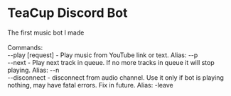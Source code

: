 # TeaСup Discord Bot
The first music bot I made<br>
<br>
Commands:<br>
--play [request] - Play music from YouTube link or text. Alias: --p <br>
--next - Play next track in queue. If no more tracks in queue it will stop playing. Alias: --n <br>
--disconnect - disconnect from audio channel. Use it only if bot is playing nothing, may have fatal errors. Fix in future. Alias: -leave <br><br>
